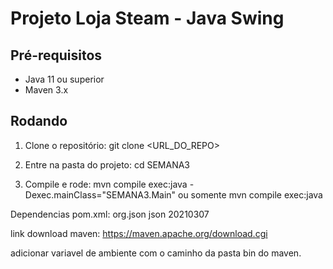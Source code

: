 # Projeto Loja Steam - Java Swing

## Pré-requisitos
- Java 11 ou superior
- Maven 3.x

## Rodando
1. Clone o repositório:
git clone <URL_DO_REPO>

2. Entre na pasta do projeto:
cd SEMANA3

3. Compile e rode:
mvn compile exec:java -Dexec.mainClass="SEMANA3.Main"
ou somente mvn compile exec:java

Dependencias pom.xml:
<dependencies>
    <dependency>
        <groupId>org.json</groupId>
        <artifactId>json</artifactId>
        <version>20210307</version>
    </dependency>
</dependencies>


link download maven:
https://maven.apache.org/download.cgi

adicionar variavel de ambiente com o caminho da pasta bin do maven.
